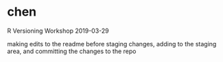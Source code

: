 # chen
R Versioning Workshop 2019-03-29

making edits to the readme before staging changes, adding to the staging area, and committing the changes to the repo
